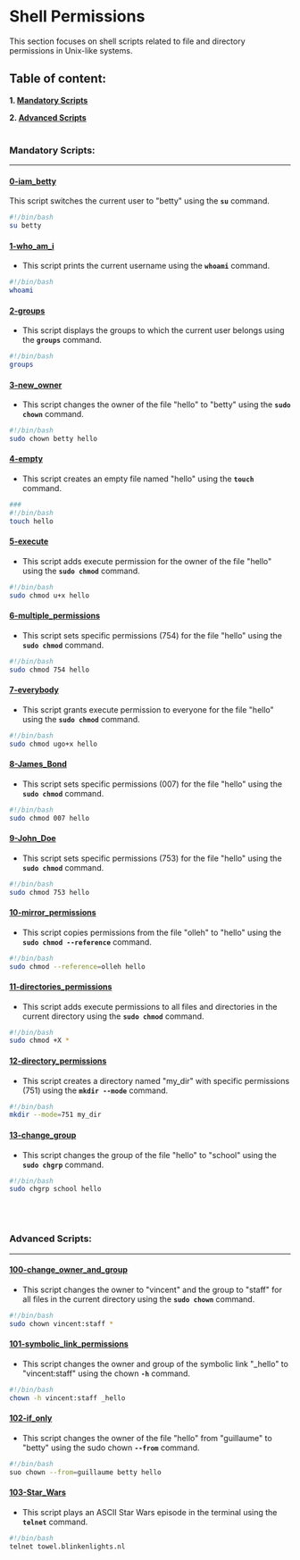 # Shell Permissions

This section focuses on shell scripts related to file and directory permissions in Unix-like systems.

## Table of content:

**1. [Mandatory Scripts](#Mandatory-Scripts)**

**2. [Advanced Scripts](#Advanced-Scripts)**
<br>
<br>

### Mandatory Scripts:

<hr>

#### [0-iam_betty](0-iam_betty)

This script switches the current user to "betty" using the **`su`** command.

```bash
#!/bin/bash
su betty
```

#### [1-who_am_i](1-who_am_i)

- This script prints the current username using the **`whoami`** command.

```bash
#!/bin/bash
whoami
```

#### [2-groups](2-groups)

- This script displays the groups to which the current user belongs using the **`groups`** command.

```bash
#!/bin/bash
groups
```

#### [3-new_owner](3-new_owner)

- This script changes the owner of the file "hello" to "betty" using the **`sudo chown`** command.

```bash
#!/bin/bash
sudo chown betty hello
```

#### [4-empty](4-empty)

- This script creates an empty file named "hello" using the **`touch`** command.

```bash
###
#!/bin/bash
touch hello
```

#### [5-execute](5-execute)

- This script adds execute permission for the owner of the file "hello" using the **`sudo chmod`** command.

```bash
#!/bin/bash
sudo chmod u+x hello
```

#### [6-multiple_permissions](6-multiple_permissions)

- This script sets specific permissions (754) for the file "hello" using the **`sudo chmod`** command.

```bash
#!/bin/bash
sudo chmod 754 hello
```

#### [7-everybody](7-everybody)

- This script grants execute permission to everyone for the file "hello" using the **`sudo chmod`** command.

```bash
#!/bin/bash
sudo chmod ugo+x hello
```

#### [8-James_Bond](8-James_Bond)

- This script sets specific permissions (007) for the file "hello" using the **`sudo chmod`** command.

```bash
#!/bin/bash
sudo chmod 007 hello
```

#### [9-John_Doe](9-John_Doe)

- This script sets specific permissions (753) for the file "hello" using the **`sudo chmod`** command.

```bash
#!/bin/bash
sudo chmod 753 hello
```

#### [10-mirror_permissions](10-mirror_permissions)

- This script copies permissions from the file "olleh" to "hello" using the **`sudo chmod --reference`** command.

```bash
#!/bin/bash
sudo chmod --reference=olleh hello
```

#### [11-directories_permissions](11-directories_permissions)

- This script adds execute permissions to all files and directories in the current directory using the **`sudo chmod`** command.

```bash
#!/bin/bash
sudo chmod +X *
```

#### [12-directory_permissions](12-directory_permissions)

- This script creates a directory named "my_dir" with specific permissions (751) using the **`mkdir --mode`** command.

```bash
#!/bin/bash
mkdir --mode=751 my_dir
```

#### [13-change_group](13-change_group)

- This script changes the group of the file "hello" to "school" using the **`sudo chgrp`** command.

```bash
#!/bin/bash
sudo chgrp school hello
```

<br>
<br>

### Advanced Scripts:

<hr>

#### [100-change_owner_and_group](100-change_owner_and_group)

- This script changes the owner to "vincent" and the group to "staff" for all files in the current directory using the **`sudo chown`** command.

```bash
#!/bin/bash
sudo chown vincent:staff *
```

#### [101-symbolic_link_permissions](101-symbolic_link_permissions)

- This script changes the owner and group of the symbolic link "\_hello" to "vincent:staff" using the chown **`-h`** command.

```bash
#!/bin/bash
chown -h vincent:staff _hello
```

#### [102-if_only](102-if_only)

- This script changes the owner of the file "hello" from "guillaume" to "betty" using the sudo chown **`--from`** command.

```bash
#!/bin/bash
suo chown --from=guillaume betty hello
```

#### [103-Star_Wars](103-Star_Wars)

- This script plays an ASCII Star Wars episode in the terminal using the **`telnet`** command.

```bash
#!/bin/bash
telnet towel.blinkenlights.nl
```
